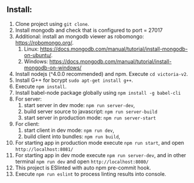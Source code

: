 ## Install:

1. Clone project using `git clone`.
2. Install mongodb and check that is configured to port = 27017
3. Additional: install an mongodb viewer as robomongo: https://robomongo.org/.
    1. Linux: https://docs.mongodb.com/manual/tutorial/install-mongodb-on-ubuntu/.
    2. Windows: https://docs.mongodb.com/manual/tutorial/install-mongodb-on-windows/
4. Install nodejs (^4.0.0 recommended) and npm. Execute `cd victoria-v2`.
5. Install G++ for bcrypt `sudo apt-get install g++`.
6. Execute `npm install`.
7.  Install babel-node package globally using `npm install -g babel-cli`
8. For server:
    1. start server in dev mode:             `npm run server-dev`,
    2. build server source to javascript:    `npm run server-build`
    3. start server in production mode:      `npm run server-start`
9. For client:
    1. start client in dev mode:             `npm run dev`,
    2. build client into bundles:            `npm run build`,
10. For starting app in production mode execute `npm run start`, and open `http://localhost:8081/`
11. For starting app in dev mode execute `npm run server-dev`, and in other terminal `npm run dev` and open `http://localhost:8080/`
12. This project is ESlinted with auto npm pre-commit hook. 
13. Execute `npm run eslint` to process linting results into console.
